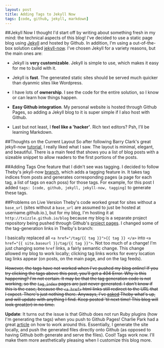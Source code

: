 ```yaml
---
layout: post
title: Adding Tags to Jekyll Now
tags: [code, github, jekyll, markdown]
---
```


##Jekyll Now
I thought I'd start off by writing about something fresh in my mind: the technical aspects of this blog! I've decided to use a static page blog using [Jekyll] and hosted by Github. In addition, I'm using a out-of-the-box solution called [jekyll-now]. I've chosen Jekyll for a variety reasons, but the main ones are:

  - Jekyll is **very customizable**. Jekyll is simple to use, which makes it easy for me to build with it.

  - Jekyll is **fast**. The generated static sites should be served much quicker than dyanmic sites like Wordpress.

  - I have lots of **ownership**. I see the code for the entire solution, so I know or can learn how things happen.

  - **Easy Github integration**. My personal website is hosted through Github Pages, so adding a Jekyll blog to it is super simple if I also host with Github.

  - Last but not least, I **feel like a 'hacker'**. Rich text editors? Psh, I'll be learning Markdown.

##Thoughts on the Current Layout
So after following Barry Clark's great jekyll-now [tutorial], I really liked what I saw. The layout is minimal, elegant, and beautiful. There is a main feed that shows you a list of blog posts with a sizeable snippet to allow readers to the first portions of the posts.


##Adding Tags
One feature that I didn't see was tagging. I decided to follow Theby's jekyll-now [branch], which adds a tagging feature in. It takes tag indices from posts and generates corresponding pages (a page for each tag, a list of tags on each poss) for those tags. For example, for this post I added ```tags: [code, github, jekyll, jekyll-now, tagging]``` to generate these tags.


##Problems on Live Version
Theby's code worked great for sites without a ```base_url``` (sites without a ```base_url``` are assumed to just be hosted at username.github.io.), but for my blog, I'm hosting it at ```http://txizzle.github.io/blog``` because my blog is a separate project repository being pushed through Github's [project pages]. I changed some of the tag-generation links in Thelby's branch:

  I basically replaced all ```<a href="/tag/{{ tag }}">{{ tag }} </a>``` into ```<a href="{{ site.baseurl }}/tag/{{ tag }}">```. Not too much of a change! I'm just changing some ```href``` links, a fairly semantic change. This change allowed my blog to work locally; clicking tag links works for every location tag links appear (on posts, on the main page, and on the tag feeds).

~~However, the tags have not worked when I've pushed my blog online! If you try clicking the tags above this post, you'll get a 404 Error. Why is this happening? I'm not certain. It may be that the tag generation code is not working, so the ```tag_index``` pages are just never generated. I don't know if this is the case, because the  ```<a href>``` html links still redirect to the URL that I expect. There's just nothing there. Anyways, I've [asked] Theby what's up, and will update with anything I find. Keep posted 'til next time! This blog will look great(er) in no time.~~

**Update**: It turns out the issue is that Github does not run Ruby plugins (how I'm generating the tags) when you push to Github Pages! Charlie Park had a great [article] on how to work around this. Essentially, I generate the site locally, and push the generated files directly onto Github (as opposed to having Github both generate and serve the files). Cool! Tags work now. I'll make them more aesthetically pleasing when I customize this blog more.

[Jekyll]: <https://jekyllrb.com/>
[jekyll-now]: <https://github.com/barryclark/jekyll-now>
[tutorial]: <http://www.smashingmagazine.com/2014/08/build-blog-jekyll-github-pages/>
[branch]: <https://github.com/barryclark/jekyll-now/pull/205>
[project pages]: <https://help.github.com/articles/creating-project-pages-manually/>
[asked]: <https://github.com/barryclark/jekyll-now/pull/205>
[article]: <http://charliepark.org/jekyll-with-plugins/>
